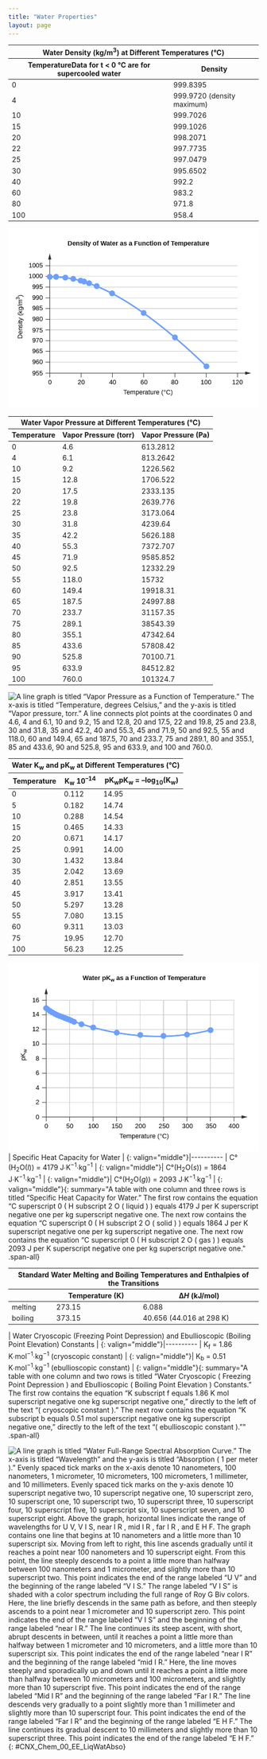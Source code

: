 ```yaml
---
title: "Water Properties"
layout: page
---
```



<table summary="A table with two columns and 13 rows is titled &#x201C;Water Density ( Kilograms per cubic meter ) at Different Temperatures ( degrees Celsius ).&#x201D; The first row contains the title &#x201C;Temperature&#x201D; in the left column and the title &#x201C;Density&#x201D; in the right column. The next row contains the number 0 in the left column and the number 999.8395 in the right column. The next row contains the number 4 in the left column and the number 999.9720 next to the text &#x201C;( density maximum )&#x201D; in the right column. The next row contains the number 10 in the left column and the number 999.7026 in the right column. The next row contains the number 15 in the left column and the number 999.1026 in the right column. The next row contains the number 20 in the left column and the number 998.2071 in the right column. The next row contains the number 22 in the left column and the number 997.7735 in the right column. The next row contains the number 25 in the left column and the number 997.0479 in the right column. The next row contains the number 30 in the left column and the number 995.6502 in the right column. The next row contains the number 40 in the left column and the number 992.2 in the right column. The next row contains the number 60 in the left column and the number 983.2 in the right column. The next row contains the number 80 in the left column and the number 971.8 in the right column. The next row contains the number 100 in the left column and the number 958.4 in the right column." class="span-all"><thead>
<tr valign="middle">
<th colspan="2">Water Density (kg/m<sup>3</sup>) at Different Temperatures (°C)</th>
</tr>
<tr valign="middle">
<th>Temperature<span data-type="footnote">Data for t &lt; 0 °C are for supercooled water</span></th>
<th>Density</th>
</tr>
</thead><tbody>
<tr valign="middle">
<td>0</td>
<td>999.8395</td>
</tr>
<tr valign="middle">
<td>4</td>
<td>999.9720 (density maximum)</td>
</tr>
<tr valign="middle">
<td>10</td>
<td>999.7026</td>
</tr>
<tr valign="middle">
<td>15</td>
<td>999.1026</td>
</tr>
<tr valign="middle">
<td>20</td>
<td>998.2071</td>
</tr>
<tr valign="middle">
<td>22</td>
<td>997.7735</td>
</tr>
<tr valign="middle">
<td>25</td>
<td>997.0479</td>
</tr>
<tr valign="middle">
<td>30</td>
<td>995.6502</td>
</tr>
<tr valign="middle">
<td>40</td>
<td>992.2</td>
</tr>
<tr valign="middle">
<td>60</td>
<td>983.2</td>
</tr>
<tr valign="middle">
<td>80</td>
<td>971.8</td>
</tr>
<tr valign="middle">
<td>100</td>
<td>958.4</td>
</tr>
</tbody></table>

 <span data-type="media" data-alt="A line graph is titled &#x201C;Density of Water as a Function of Temperature.&#x201D; The x-axis is titled &#x201C;Temperature, degrees Celsius,&#x201D; and the y-axis is titled &#x201C;Density, Kilograms per cubic meter.&#x201D; A line connects plot points at the coordinates 0 and 999.8395, 4 and 999.9720, 10 and 999.7026, 15 and 999.1026, 20 and 998.2071, 22 and 997.7735, 25 and 997.0479, 30 and 995.6502, 40 and 992.2, 60 and 983.2, 80 and 971.8, and 100 and 958.4. "> ![A line graph is titled &#x201C;Density of Water as a Function of Temperature.&#x201D; The x-axis is titled &#x201C;Temperature, degrees Celsius,&#x201D; and the y-axis is titled &#x201C;Density, Kilograms per cubic meter.&#x201D; A line connects plot points at the coordinates 0 and 999.8395, 4 and 999.9720, 10 and 999.7026, 15 and 999.1026, 20 and 998.2071, 22 and 997.7735, 25 and 997.0479, 30 and 995.6502, 40 and 992.2, 60 and 983.2, 80 and 971.8, and 100 and 958.4. ](../resources/CNX_Chem_00_EE_Density_img.jpg) </span> <table summary="A table with three columns and 23 rows is titled &#x201C;Water Vapor Pressure at Different Temperatures ( degrees Celsius ).&#x201D; The first row contains the title &#x201C;Temperature&#x201D; in the left column, the title &#x201C;Vapor Pressure ( torr )&#x201D; in the middle column, and the title &#x201C;Vapor Pressure ( pascals )&#x201D; in the right column. The next row contains the number 0 in the left column, the number 4.6 in the middle column, and the number 613.2812 in the right column. The next row contains the number 4 in the left column, the number 6.1 in the middle column, and the number 813.2642 in the right column. The next row contains the number 10 in the left column, the number 9.2 in the middle column, and the number 1226.562 in the right column. The next row contains the number 15 in the left column, the number 12.8 in the middle column, and the number 1706.522 in the right column. The next row contains the number 20 in the left column, the number 17.5 in the middle column, and the number 2333.135 in the right column. The next row contains the number 22 in the left column, the number 19.8 in the middle column, and the number 2639.776 in the right column. The next row contains the number 25 in the left column, the number 23.8 in the middle column, and the number 3173.064 in the right column. The next row contains the number 30 in the left column, the number 31.8 in the middle column, and the number 4239.64 in the right column. The next row contains the number 35 in the left column, the number 42.2 in the middle column, and the number 5626.188 in the right column. The next row contains the number 40 in the left column, the number 55.3 in the middle column, and the number 7372.707 in the right column. The next row contains the number 45 in the left column, the number 71.9 in the middle column, and the number 9585.852 in the right column. The next row contains the number 50 in the left column, the number 92.5 in the middle column, and the number 12332.29 in the right column. The next row contains the number 55 in the left column, the number 118.0 in the middle column, and the number 15732 in the right column. The next row contains the number 60 in the left column, the number 149.4 in the middle column, and the number 19918.31 in the right column. The next row contains the number 65 in the left column, the number 187.5 in the middle column, and the number 24997.88 in the right column. The next row contains the number 70 in the left column, the number 233.7 in the middle column, and the number 31157.35 in the right column. The next row contains the number 75 in the left column, the number 289.1 in the middle column, and the number 38543.39 in the right column. The next row contains the number 80 in the left column, the number 355.1 in the middle column, and the number 47342.64 in the right column. The next row contains the number 85 in the left column, the number 433.6 in the middle column, and the number 57808.42 in the right column. The next row contains the number 90 in the left column, the number 525.8 in the middle column, and the number 70100.71 in the right column. The next row contains the number 95 in the left column, the number 633.9 in the middle column, and the number 84512.82 in the right column. The next row contains the number 100 in the left column, the number 760.0 in the middle column, and the number 101324.7 in the right column." class="span-all"><thead>
<tr valign="middle">
<th colspan="3">Water Vapor Pressure at Different Temperatures (°C)</th>
</tr>
<tr valign="middle">
<th>Temperature</th>
<th>Vapor Pressure (torr)</th>
<th>Vapor Pressure (Pa)</th>
</tr>
</thead><tbody>
<tr valign="middle">
<td>0</td>
<td>4.6</td>
<td>613.2812</td>
</tr>
<tr valign="middle">
<td>4</td>
<td>6.1</td>
<td>813.2642</td>
</tr>
<tr valign="middle">
<td>10</td>
<td>9.2</td>
<td>1226.562</td>
</tr>
<tr valign="middle">
<td>15</td>
<td>12.8</td>
<td>1706.522</td>
</tr>
<tr valign="middle">
<td>20</td>
<td>17.5</td>
<td>2333.135</td>
</tr>
<tr valign="middle">
<td>22</td>
<td>19.8</td>
<td>2639.776</td>
</tr>
<tr valign="middle">
<td>25</td>
<td>23.8</td>
<td>3173.064</td>
</tr>
<tr valign="middle">
<td>30</td>
<td>31.8</td>
<td>4239.64</td>
</tr>
<tr valign="middle">
<td>35</td>
<td>42.2</td>
<td>5626.188</td>
</tr>
<tr valign="middle">
<td>40</td>
<td>55.3</td>
<td>7372.707</td>
</tr>
<tr valign="middle">
<td>45</td>
<td>71.9</td>
<td>9585.852</td>
</tr>
<tr valign="middle">
<td>50</td>
<td>92.5</td>
<td>12332.29</td>
</tr>
<tr valign="middle">
<td>55</td>
<td>118.0</td>
<td>15732</td>
</tr>
<tr valign="middle">
<td>60</td>
<td>149.4</td>
<td>19918.31</td>
</tr>
<tr valign="middle">
<td>65</td>
<td>187.5</td>
<td>24997.88</td>
</tr>
<tr valign="middle">
<td>70</td>
<td>233.7</td>
<td>31157.35</td>
</tr>
<tr valign="middle">
<td>75</td>
<td>289.1</td>
<td>38543.39</td>
</tr>
<tr valign="middle">
<td>80</td>
<td>355.1</td>
<td>47342.64</td>
</tr>
<tr valign="middle">
<td>85</td>
<td>433.6</td>
<td>57808.42</td>
</tr>
<tr valign="middle">
<td>90</td>
<td>525.8</td>
<td>70100.71</td>
</tr>
<tr valign="middle">
<td>95</td>
<td>633.9</td>
<td>84512.82</td>
</tr>
<tr valign="middle">
<td>100</td>
<td>760.0</td>
<td>101324.7</td>
</tr>
</tbody></table>

 <span data-type="media" data-alt="A line graph is titled &#x201C;Vapor Pressure as a Function of Temperature.&#x201D; The x-axis is titled &#x201C;Temperature, degrees Celsius,&#x201D; and the y-axis is titled &#x201C;Vapor pressure, torr.&#x201D; A line connects plot points at the coordinates 0 and 4.6, 4 and 6.1, 10 and 9.2, 15 and 12.8, 20 and 17.5, 22 and 19.8, 25 and 23.8, 30 and 31.8, 35 and 42.2, 40 and 55.3, 45 and 71.9, 50 and 92.5, 55 and 118.0, 60 and 149.4, 65 and 187.5, 70 and 233.7, 75 and 289.1, 80 and 355.1, 85 and 433.6, 90 and 525.8, 95 and 633.9, and 100 and 760.0."> ![A line graph is titled &#x201C;Vapor Pressure as a Function of Temperature.&#x201D; The x-axis is titled &#x201C;Temperature, degrees Celsius,&#x201D; and the y-axis is titled &#x201C;Vapor pressure, torr.&#x201D; A line connects plot points at the coordinates 0 and 4.6, 4 and 6.1, 10 and 9.2, 15 and 12.8, 20 and 17.5, 22 and 19.8, 25 and 23.8, 30 and 31.8, 35 and 42.2, 40 and 55.3, 45 and 71.9, 50 and 92.5, 55 and 118.0, 60 and 149.4, 65 and 187.5, 70 and 233.7, 75 and 289.1, 80 and 355.1, 85 and 433.6, 90 and 525.8, 95 and 633.9, and 100 and 760.0.](../resources/CNX_Chem_00_EE_Vapor_img.jpg) </span> <table summary="A table with three columns and 16 rows is titled &#x201C;Water K subscript W and pK subscript W at Different Temperatures ( degrees Celsius ).&#x201D; The first row contains the title &#x201C;Temperature&#x201D; in the left column, the title &#x201C;K subscript W, 10 superscript negative 14&#x201D; in the middle column, and the title &#x201C;pK subscript W superscript 2&#x201D; in the right column. The next row contains the number 0 in the left column, the number 0.112 in the middle column, and the number 14.95 in the right column. The next row contains the number 5 in the left column, the number 0.182 in the middle column, and the number 14.74 in the right column. The next row contains the number 10 in the left column, the number 0.288 in the middle column, and the number 14.54 in the right column. The next row contains the number 15 in the left column, the number 0.465 in the middle column, and the number 14.33 in the right column. The next row contains the number 20 in the left column, the number 0.671 in the middle column, and the number 14.17 in the right column. The next row contains the number 25 in the left column, the number 0.991 in the middle column, and the number 14.00 in the right column. The next row contains the number 30 in the left column, the number 1.432 in the middle column, and the number 13.84 in the right column. The next row contains the number 35 in the left column, the number 2.042 in the middle column, and the number 13.69 in the right column. The next row contains the number 40 in the left column, the number 2.851 in the middle column, and the number 13.55 in the right column. The next row contains the number 45 in the left column, the number 3.917 in the middle column, and the number 13.41 in the right column. The next row contains the number 50 in the left column, the number 5.297 in the middle column, and the number 13.28 in the right column. The next row contains the number 55 in the left column, the number 7.080 in the middle column, and the number 13.15 in the right column. The next row contains the number 60 in the left column, the number 9.311 in the middle column, and the number 13.03 in the right column. The next row contains the number 75 in the left column, the number 19.95 in the middle column, and the number 12.70 in the right column. The next row contains the number 100 in the left column, the number 56.23 in the middle column, and the number 12.25 in the right column." class="span-all"><thead>
<tr valign="middle">
<th colspan="3">Water K<sub>w</sub> and pK<sub>w</sub> at Different Temperatures (°C)</th>
</tr>
<tr valign="middle">
<th>Temperature</th>
<th>K<sub>w</sub> 10<sup>–14</sup></th>
<th>pK<sub>w</sub><span data-type="footnote">pK<sub>w</sub> = –log<sub>10</sub>(K<sub>w</sub>)</span></th>
</tr>
</thead><tbody>
<tr valign="middle">
<td>0</td>
<td>0.112</td>
<td>14.95</td>
</tr>
<tr valign="middle">
<td>5</td>
<td>0.182</td>
<td>14.74</td>
</tr>
<tr valign="middle">
<td>10</td>
<td>0.288</td>
<td>14.54</td>
</tr>
<tr valign="middle">
<td>15</td>
<td>0.465</td>
<td>14.33</td>
</tr>
<tr valign="middle">
<td>20</td>
<td>0.671</td>
<td>14.17</td>
</tr>
<tr valign="middle">
<td>25</td>
<td>0.991</td>
<td>14.00</td>
</tr>
<tr valign="middle">
<td>30</td>
<td>1.432</td>
<td>13.84</td>
</tr>
<tr valign="middle">
<td>35</td>
<td>2.042</td>
<td>13.69</td>
</tr>
<tr valign="middle">
<td>40</td>
<td>2.851</td>
<td>13.55</td>
</tr>
<tr valign="middle">
<td>45</td>
<td>3.917</td>
<td>13.41</td>
</tr>
<tr valign="middle">
<td>50</td>
<td>5.297</td>
<td>13.28</td>
</tr>
<tr valign="middle">
<td>55</td>
<td>7.080</td>
<td>13.15</td>
</tr>
<tr valign="middle">
<td>60</td>
<td>9.311</td>
<td>13.03</td>
</tr>
<tr valign="middle">
<td>75</td>
<td>19.95</td>
<td>12.70</td>
</tr>
<tr valign="middle">
<td>100</td>
<td>56.23</td>
<td>12.25</td>
</tr>
</tbody></table>

<span data-type="media" data-alt="A line graph is titled &#x201C;Water pK subscript W as a Function of Temperature.&#x201D; The x-axis is titled &#x201C;Temperature, degrees Celsius,&#x201D; and the y-axis is titled &#x201C;pK subscript W.&#x201D; A line connects plot points at the coordinates 0 and 14.95, 5 and 14.74, 10 and 14.54, 15 and 14.33, 20 and 14.17, 25 and 14, 30 and 13.84, 35 and 13.69, 40 and 13.55, 45 and 13.41, 50 and 13.28, 55 and 13.15, 60 and 13.03, 75 and 12.7, and 100 and 12.25."> ![A line graph is titled &#x201C;Water pK subscript W as a Function of Temperature.&#x201D; The x-axis is titled &#x201C;Temperature, degrees Celsius,&#x201D; and the y-axis is titled &#x201C;pK subscript W.&#x201D; A line connects plot points at the coordinates 0 and 14.95, 5 and 14.74, 10 and 14.54, 15 and 14.33, 20 and 14.17, 25 and 14, 30 and 13.84, 35 and 13.69, 40 and 13.55, 45 and 13.41, 50 and 13.28, 55 and 13.15, 60 and 13.03, 75 and 12.7, and 100 and 12.25.](../resources/CNX_Chem_00_EE_WaterpKw_img.jpg) </span> | Specific Heat Capacity for Water |
{: valign="middle"}|----------
| C°(H<sub>2</sub>O(*l*)) = 4179 J∙K<sup>−1</sup>∙kg<sup>−1</sup> |
{: valign="middle"}| C°(H<sub>2</sub>O(*s*)) = 1864 J∙K<sup>−1</sup>∙kg<sup>−1</sup> |
{: valign="middle"}| C°(H<sub>2</sub>O(*g*)) = 2093 J∙K<sup>−1</sup>∙kg<sup>−1</sup> |
{: valign="middle"}{: summary="A table with one column and three rows is titled &#x201C;Specific Heat Capacity for Water.&#x201D; The first row contains the equation &#x201C;C superscript 0 ( H subscript 2 O ( liquid ) ) equals 4179 J per K superscript negative one per kg superscript negative one. The next row contains the equation &#x201C;C superscript 0 ( H subscript 2 O ( solid ) ) equals 1864 J per K superscript negative one per kg superscript negative one. The next row contains the equation &#x201C;C superscript 0 ( H subscript 2 O ( gas ) ) equals 2093 J per K superscript negative one per kg superscript negative one." .span-all}

<table summary="A table with three columns and three rows is titled &#x201C;Standard Water Melting and Boiling Temperatures and Enthalpies of the Transitions.&#x201D; The first row contains the title &#x201C;Temperature ( Kelvin )&#x201D; in the middle column and the title &#x201C;Delta H ( Kilojoules per mole )&#x201D; in the right column. The next row contains the title &#x201C;melting&#x201D; in the left column, the number 273.15 in the middle column, and the number 6.088 in the right column. The next row contains the title &#x201C;boiling&#x201D; in the left column, the number 373.15 in the middle column, and the number 40.656 ( 44.016 at 298 Kelvin ) in the right column." class="span-all"><thead>
<tr valign="middle">
<th colspan="3">Standard Water Melting and Boiling Temperatures and Enthalpies of the Transitions</th>
</tr>
<tr valign="middle">
<th />
<th>Temperature (K)</th>
<th>Δ<em>H</em> (kJ/mol)</th>
</tr>
</thead><tbody>
<tr valign="middle">
<td>melting</td>
<td>273.15</td>
<td>6.088</td>
</tr>
<tr valign="middle">
<td>boiling</td>
<td>373.15</td>
<td>40.656 (44.016 at 298 K)</td>
</tr>
</tbody></table>

| Water Cryoscopic (Freezing Point Depression) and Ebullioscopic (Boiling Point Elevation) Constants |
{: valign="middle"}|----------
| K<sub>f</sub> = 1.86 K∙mol<sup>−1</sup>∙kg<sup>−1</sup> (cryoscopic constant) |
{: valign="middle"}| K<sub>b</sub> = 0.51 K∙mol<sup>−1</sup>∙kg<sup>−1</sup> (ebullioscopic constant) |
{: valign="middle"}{: summary="A table with one column and two rows is titled &#x201C;Water Cryoscopic ( Freezing Point Depression ) and Ebullioscopic ( Boiling Point Elevation ) Constants.&#x201D; The first row contains the equation &#x201C;K subscript f equals 1.86 K mol superscript negative one kg superscript negative one,&#x201D; directly to the left of the text &#x201C;( cryoscopic constant ).&#x201D; The next row contains the equation &#x201C;K subscript b equals 0.51 mol superscript negative one kg superscript negative one,&#x201D; directly to the left of the text &#x201C;( ebullioscopic constant ).&#x201D;" .span-all}

![A line graph is titled &#x201C;Water Full-Range Spectral Absorption Curve.&#x201D; The x-axis is titled &#x201C;Wavelength&#x201D; and the y-axis is titled &#x201C;Absorption ( 1 per meter ).&#x201D; Evenly spaced tick marks on the x-axis denote 10 nanometers, 100 nanometers, 1 micrometer, 10 micrometers, 100 micrometers, 1 millimeter, and 10 millimeters. Evenly spaced tick marks on the y-axis denote 10 superscript negative two, 10 superscript negative one, 10 superscript zero, 10 superscript one, 10 superscript two, 10 superscript three, 10 superscript four, 10 superscript five, 10 superscript six, 10 superscript seven, and 10 superscript eight. Above the graph, horizontal lines indicate the range of wavelengths for U V, V I S, near I R , mid I R , far I R , and E H F. The graph contains one line that begins at 10 nanometers and a little more than 10 superscript six. Moving from left to right, this line ascends gradually until it reaches a point near 100 nanometers and 10 superscript eight. From this point, the line steeply descends to a point a little more than halfway between 100 nanometers and 1 micrometer, and slightly more than 10 superscript two. This point indicates the end of the range labeled &#x201C;U V&#x201D; and the beginning of the range labeled &#x201C;V I S.&#x201D; The range labeled &#x201C;V I S&#x201D; is shaded with a color spectrum including the full range of Roy G Biv colors. Here, the line briefly descends in the same path as before, and then steeply ascends to a point near 1 micrometer and 10 superscript zero. This point indicates the end of the range labeled &#x201C;V I S&#x201D; and the beginning of the range labeled &#x201C;near I R.&#x201D; The line continues its steep ascent, with short, abrupt descents in between, until it reaches a point a little more than halfway between 1 micrometer and 10 micrometers, and a little more than 10 superscript six. This point indicates the end of the range labeled &#x201C;near I R&#x201D; and the beginning of the range labeled &#x201C;mid I R.&#x201D; Here, the line moves steeply and sporadically up and down until it reaches a point a little more than halfway between 10 micrometers and 100 micrometers, and slightly more than 10 superscript five. This point indicates the end of the range labeled &#x201C;Mid I R&#x201D; and the beginning of the range labeled &#x201C;Far I R.&#x201D; The line descends very gradually to a point slightly more than 1 millimeter and slightly more than 10 superscript four. This point indicates the end of the range labeled &#x201C;Far I R&#x201D; and the beginning of the range labeled &#x201C;E H F.&#x201D; The line continues its gradual descent to 10 millimeters and slightly more than 10 superscript three. This point indicates the end of the range labeled &#x201C;E H F.&#x201D;](../resources/CNX_Chem_00_EE_LiqWatAbso.jpg "Water full-range spectral absorption curve. This curve shows the full-range spectral absorption for water. The y-axis signifies the absorption in 1/cm. If we divide 1 by this value, we will obtain the length of the path (in cm) after which the intensity of a light beam passing through water decays by a factor of the base of the natural logarithm e (e = 2.718281828)."){: #CNX_Chem_00_EE_LiqWatAbso}


